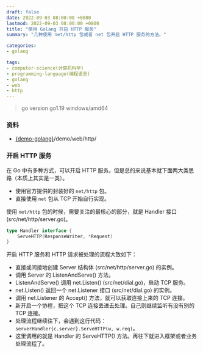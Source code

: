 ```yaml
---
draft: false
date: 2022-09-03 08:00:00 +0800
lastmod: 2022-09-03 08:00:00 +0800
title: "使用 Golang 开启 HTTP 服务"
summary: "几种使用 net/http 包或者 net 包开启 HTTP 服务的方法。"

categories:
- golang

tags:
- computer-science(计算机科学)
- programming-language(编程语言)
- golang
- web
- http
---
```


> go version go1.19 windows/amd64

### 资料

- [{demo-golang}](https://github.com/KelipuTe/demo-golang)/demo/web/http/

### 开启 HTTP 服务

在 Go 中有多种方式，可以开启 HTTP 服务。但是总的来说基本就下面两大类思路（本质上其实是一类）。

- 使用官方提供的封装好的 `net/http` 包。
- 直接使用 `net` 包从 TCP 开始自行实现。

使用 `net/http` 包的时候，需要关注的最核心的部分，就是 Handler 接口 (src/net/http/server.go)。

```go
type Handler interface {
	ServeHTTP(ResponseWriter, *Request)
}
```

开启 HTTP 服务和 HTTP 请求被处理的流程大致如下：

- 直接或间接地创建 Server 结构体 (src/net/http/server.go) 的实例。
- 调用 Server 的 ListenAndServe() 方法。
- ListenAndServe() 调用 net.Listen() (src/net/dial.go)，启动 TCP 服务。
- net.Listen() 返回一个 net.Listener 接口 (src/net/dial.go) 的实例。
- 调用 net.Listener 的 Accept() 方法，就可以获取连接上来的 TCP 连接。
- 新开启一个协程，把这个 TCP 连接丢进去处理。自己则继续监听有没有别的 TCP 连接。
- 处理流程继续往下，会遇到这行代码：`serverHandler{c.server}.ServeHTTP(w, w.req)`。
- 这里调用的就是 Handler 的 ServeHTTP() 方法。再往下就进入框架或者业务处理流程了。
